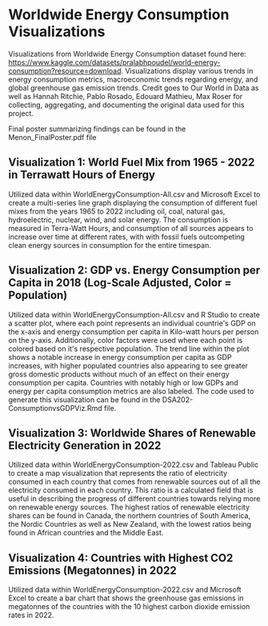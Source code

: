 # Worldwide Energy Consumption Visualizations
Visualizations from Worldwide Energy Consumption dataset found here: https://www.kaggle.com/datasets/pralabhpoudel/world-energy-consumption?resource=download. Visualizations display various trends in energy consumption metrics, macroeconomic trends regarding energy, and global greenhouse gas emission trends. Credit goes to Our World in Data as well as Hannah Ritchie, Pablo Rosado, Edouard Mathieu, Max Roser for collecting, aggregating, and documenting the original data used for this project.

Final poster summarizing findings can be found in the Menon_FinalPoster.pdf file

## Visualization 1: World Fuel Mix from 1965 - 2022 in Terrawatt Hours of Energy
Utilized data within WorldEnergyConsumption-All.csv and Microsoft Excel to create a multi-series line graph displaying the consumption of different fuel mixes from the years 1965 to 2022 including oil, coal, natural gas, hydroelectric, nuclear, wind, and solar energy. The consumption is measured in Terra-Watt Hours, and consumption of all sources appears to increase over time at different rates, with with fossil fuels outcompeting clean energy sources in consumption for the entire timespan.

## Visualization 2: GDP vs. Energy Consumption per Capita in 2018 (Log-Scale Adjusted, Color = Population)
Utilized data within WorldEnergyConsumption-All.csv and R Studio to create a scatter plot, where each point represents an individual countrie's GDP on the x-axis and energy consumption per capita in Kilo-watt hours per person on the y-axis. Additionally, color factors were used where each point is colored based on it's respective population. The trend line within the plot shows a notable increase in energy consumption per capita as GDP increases, with higher populated countries also appearing to see greater gross domestic products without much of an effect on their energy consumption per capita. Countries with notably high or low GDPs and energy per capita consumption metrics are also labeled. The code used to generate this visualization can be found in the DSA202-ConsumptionvsGDPViz.Rmd file.

## Visualization 3: Worldwide Shares of Renewable Electricity Generation in 2022
Utilized data within WorldEnergyConsumption-2022.csv and Tableau Public to create a map visualization that represents the ratio of electricity consumed in each country that comes from renewable sources out of all the electricity consumed in each country. This ratio is a calculated field that is useful in describing the progress of different countries towards relying more on renewable energy sources. The highest ratios of renewable electricity shares can be found in Canada, the northern countries of South America, the Nordic Countries as well as New Zealand, with the lowest ratios being found in African countries and the Middle East.

## Visualization 4: Countries with Highest CO2 Emissions (Megatonnes) in 2022
Utilized data within WorldEnergyConsumption-2022.csv and Microsoft Excel to create a bar chart that shows the greenhouse gas emissions in megatonnes of the countries with the 10 highest carbon dioxide emission rates in 2022.
